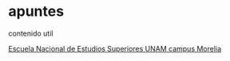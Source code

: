 # apuntes
contenido util


[<ins>Escuela Nacional de Estudios Superiores UNAM campus Morelia </ins>](https://www.enesmorelia.unam.mx)
